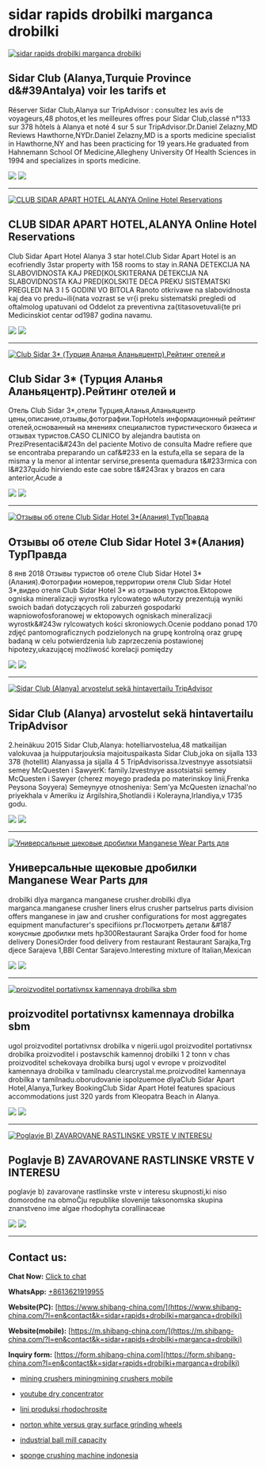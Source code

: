 # sidar rapids drobilki marganca drobilki

<a href="https://swt.shibang-china.com/?l=en&img&k=sidar+rapids+drobilki+marganca+drobilki" target="_blank">![sidar rapids drobilki marganca drobilki](http://static.shibang-china.com/all-800x300/310.jpg)</a>

## Sidar Club (Alanya,Turquie Province d&#39Antalya) voir les tarifs et
Réserver Sidar Club,Alanya sur TripAdvisor : consultez les avis de voyageurs,48 photos,et les meilleures offres pour Sidar Club,classé n°133 sur 378 hôtels à Alanya et noté 4 sur 5 sur TripAdvisor.Dr.Daniel Zelazny,MD Reviews Hawthorne,NYDr.Daniel Zelazny,MD is a sports medicine specialist in Hawthorne,NY and has been practicing for 19 years.He graduated from Hahnemann School Of Medicine,Allegheny University Of Health Sciences in 1994 and specializes in sports medicine.


<a href="https://whatsapp.shibangsoft.com/WhatsApp.php" target="_blank" title="WhatsApp">![](http://static.shibang-china.com/icon/whatsapp.png)</a> <a href="https://swt.shibang-china.com/?l=en&icon&k=sidar+rapids+drobilki+marganca+drobilki" target="_blank">![](http://static.shibang-china.com/icon/chat-en.png)</a>

---

<a href="https://swt.shibang-china.com/?l=en&img&k=sidar+rapids+drobilki+marganca+drobilki" target="_blank">![CLUB SIDAR APART HOTEL,ALANYA Online Hotel Reservations](http://static.shibang-china.com/all-800x300/983.jpg)</a>

## CLUB SIDAR APART HOTEL,ALANYA Online Hotel Reservations
Club Sidar Apart Hotel Alanya 3 star hotel.Club Sidar Apart Hotel is an ecofriendly 3star property with 158 rooms to stay in.RANA DETEKCIJA NA SLABOVIDNOSTA KAJ PRED[KOLSKITERANA DETEKCIJA NA SLABOVIDNOSTA KAJ PRED[KOLSKITE DECA PREKU SISTEMATSKI PREGLEDI NA 3 I 5 GODINI VO BITOLA Ranoto otkrivawe na slabovidnosta kaj dea vo predu~ili{nata vozrast se vr{i preku sistematski pregledi od oftalmolog upatuvani od Oddelot za preventivna za{titasovetuvali{te pri Medicinskiot centar od1987 godina navamu.


<a href="https://whatsapp.shibangsoft.com/WhatsApp.php" target="_blank" title="WhatsApp">![](http://static.shibang-china.com/icon/whatsapp.png)</a> <a href="https://swt.shibang-china.com/?l=en&icon&k=sidar+rapids+drobilki+marganca+drobilki" target="_blank">![](http://static.shibang-china.com/icon/chat-en.png)</a>

---

<a href="https://swt.shibang-china.com/?l=en&img&k=sidar+rapids+drobilki+marganca+drobilki" target="_blank">![Club Sidar 3* (Турция Аланья Аланьяцентр).Рейтинг отелей и](http://static.shibang-china.com/all-800x300/1307.jpg)</a>

## Club Sidar 3* (Турция Аланья Аланьяцентр).Рейтинг отелей и
Отель Club Sidar 3*,отели Турция,Аланья,Аланьяцентр цены,описание,отзывы,фотографии.TopHotels информационный рейтинг отелей,основанный на мнениях специалистов туристического бизнеса и отзывах туристов.CASO CLINICO by alejandra bautista on PreziPresentaci&#243n del paciente Motivo de consulta Madre refiere que se encontraba preparando un caf&#233 en la estufa,ella se separa de la misma y la menor al intentar servirse,presenta quemadura t&#233rmica con l&#237quido hirviendo este cae sobre t&#243rax y brazos en cara anterior,Acude a


<a href="https://whatsapp.shibangsoft.com/WhatsApp.php" target="_blank" title="WhatsApp">![](http://static.shibang-china.com/icon/whatsapp.png)</a> <a href="https://swt.shibang-china.com/?l=en&icon&k=sidar+rapids+drobilki+marganca+drobilki" target="_blank">![](http://static.shibang-china.com/icon/chat-en.png)</a>

---

<a href="https://swt.shibang-china.com/?l=en&img&k=sidar+rapids+drobilki+marganca+drobilki" target="_blank">![Отзывы об отеле Club Sidar Hotel 3*(Алания) ТурПравда](http://static.shibang-china.com/all-800x300/1393.jpg)</a>

## Отзывы об отеле Club Sidar Hotel 3*(Алания) ТурПравда
8 янв 2018 Отзывы туристов об отеле Club Sidar Hotel 3* (Алания).Фотографии номеров,территории отеля Club Sidar Hotel 3*,видео отеля Club Sidar Hotel 3* из отзывов туристов.Ektopowe ogniska mineralizacji wyrostka rylcowatego wAutorzy prezentują wyniki swoich badań dotyczących roli zaburzeń gospodarki wapniowofosforanowej w ektopowych ogniskach mineralizacji wyrostk&#243w rylcowatych kości skroniowych.Ocenie poddano ponad 170 zdjęć pantomograficznych podzielonych na grupę kontrolną oraz grupę badaną w celu potwierdzenia lub zaprzeczenia postawionej hipotezy,ukazującej możliwość korelacji pomiędzy


<a href="https://whatsapp.shibangsoft.com/WhatsApp.php" target="_blank" title="WhatsApp">![](http://static.shibang-china.com/icon/whatsapp.png)</a> <a href="https://swt.shibang-china.com/?l=en&icon&k=sidar+rapids+drobilki+marganca+drobilki" target="_blank">![](http://static.shibang-china.com/icon/chat-en.png)</a>

---

<a href="https://swt.shibang-china.com/?l=en&img&k=sidar+rapids+drobilki+marganca+drobilki" target="_blank">![Sidar Club (Alanya) arvostelut sekä hintavertailu TripAdvisor](http://static.shibang-china.com/all-800x300/236.jpg)</a>

## Sidar Club (Alanya) arvostelut sekä hintavertailu TripAdvisor
2.heinäkuu 2015 Sidar Club,Alanya: hotelliarvostelua,48 matkailijan valokuvaa ja huipputarjouksia majoituspaikasta Sidar Club,joka on sijalla 133 378 (hotellit) Alanyassa ja sijalla 4 5 TripAdvisorissa.Izvestnyye assotsiatsii semey McQuesten i SawyerK: family.Izvestnyye assotsiatsii semey McQuesten i Sawyer (cherez moyego pradeda po materinskoy linii,Frenka Peysona Soyyera) Semeynyye otnosheniya: Sem'ya McQuesten iznachal'no priyekhala v Ameriku iz Argilshira,Shotlandii i Kolerayna,Irlandiya,v 1735 godu.


<a href="https://whatsapp.shibangsoft.com/WhatsApp.php" target="_blank" title="WhatsApp">![](http://static.shibang-china.com/icon/whatsapp.png)</a> <a href="https://swt.shibang-china.com/?l=en&icon&k=sidar+rapids+drobilki+marganca+drobilki" target="_blank">![](http://static.shibang-china.com/icon/chat-en.png)</a>

---

<a href="https://swt.shibang-china.com/?l=en&img&k=sidar+rapids+drobilki+marganca+drobilki" target="_blank">![Универсальные щековые дробилки Manganese Wear Parts для](http://static.shibang-china.com/all-800x300/461.jpg)</a>

## Универсальные щековые дробилки Manganese Wear Parts для
drobilki dlya marganca manganese crusher.drobilki dlya marganca.manganese crusher liners elrus crusher partselrus parts division offers manganese in jaw and crusher configurations for most aggregates equipment manufacturer's specifiions pr.Посмотреть детали &#187 конусные дробилки mets hp300Restaurant Sarajka Order food for home delivery DonesiOrder food delivery from restaurant Restaurant Sarajka,Trg djece Sarajeva 1,BBI Centar Sarajevo.Interesting mixture of Italian,Mexican


<a href="https://whatsapp.shibangsoft.com/WhatsApp.php" target="_blank" title="WhatsApp">![](http://static.shibang-china.com/icon/whatsapp.png)</a> <a href="https://swt.shibang-china.com/?l=en&icon&k=sidar+rapids+drobilki+marganca+drobilki" target="_blank">![](http://static.shibang-china.com/icon/chat-en.png)</a>

---

<a href="https://swt.shibang-china.com/?l=en&img&k=sidar+rapids+drobilki+marganca+drobilki" target="_blank">![proizvoditel portativnsx kamennaya drobilka sbm](http://static.shibang-china.com/all-800x300/1280.jpg)</a>

## proizvoditel portativnsx kamennaya drobilka sbm
ugol proizvoditel portativnsx drobilka v nigerii.ugol proizvoditel portativnsx drobilka proizvoditel i postavschik kamennoj drobilki 1 2 tonn v chas proizvoditel schekovaya drobilka bursj ugol v evrope v proizvoditel kamennaya drobilka v tamilnadu clearcrystal.me.proizvoditel kamennaya drobilka v tamilnadu.oborudovanie ispolzuemoe dlyaClub Sidar Apart Hotel,Alanya,Turkey BookingClub Sidar Apart Hotel features spacious accommodations just 320 yards from Kleopatra Beach in Alanya.


<a href="https://whatsapp.shibangsoft.com/WhatsApp.php" target="_blank" title="WhatsApp">![](http://static.shibang-china.com/icon/whatsapp.png)</a> <a href="https://swt.shibang-china.com/?l=en&icon&k=sidar+rapids+drobilki+marganca+drobilki" target="_blank">![](http://static.shibang-china.com/icon/chat-en.png)</a>

---

<a href="https://swt.shibang-china.com/?l=en&img&k=sidar+rapids+drobilki+marganca+drobilki" target="_blank">![Poglavje B) ZAVAROVANE RASTLINSKE VRSTE V INTERESU](http://static.shibang-china.com/all-800x300/136.jpg)</a>

## Poglavje B) ZAVAROVANE RASTLINSKE VRSTE V INTERESU
poglavje b) zavarovane rastlinske vrste v interesu skupnosti,ki niso domorodne na obmoČju republike slovenije taksonomska skupina znanstveno ime algae rhodophyta corallinaceae

<a href="https://whatsapp.shibangsoft.com/WhatsApp.php" target="_blank" title="WhatsApp">![](http://static.shibang-china.com/icon/whatsapp.png)</a> <a href="https://swt.shibang-china.com/?l=en&icon&k=sidar+rapids+drobilki+marganca+drobilki" target="_blank">![](http://static.shibang-china.com/icon/chat-en.png)</a>

---
## Contact us:

**Chat Now:** [Click to chat](https://swt.shibang-china.com?l=en&contact&k=sidar+rapids+drobilki+marganca+drobilki)

**WhatsApp:**  [+8613621919955](https://whatsapp.shibangsoft.com/WhatsApp.php)

**Website(PC):** [https://www.shibang-china.com/](https://www.shibang-china.com/?l=en&contact&k=sidar+rapids+drobilki+marganca+drobilki)

**Website(mobile):** [https://m.shibang-china.com/](https://m.shibang-china.com/?l=en&contact&k=sidar+rapids+drobilki+marganca+drobilki)

**Inquiry form:** [https://form.shibang-china.com](https://form.shibang-china.com?l=en&contact&k=sidar+rapids+drobilki+marganca+drobilki)

* [mining crushers miningmining crushers mobile](../118/mining%20crushers%20miningmining%20crushers%20mobile.md)

* [youtube dry concentrator](../122/youtube%20dry%20concentrator.md)

* [lini produksi rhodochrosite](../111/lini%20produksi%20rhodochrosite.md)

* [norton white versus gray surface grinding wheels](../118/norton%20white%20versus%20gray%20surface%20grinding%20wheels.md)

* [industrial ball mill capacity](../113/industrial%20ball%20mill%20capacity.md)

* [sponge crushing machine indonesia](../118/sponge%20crushing%20machine%20indonesia.md)